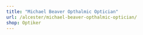 ```yaml
---
title: "Michael Beaver Opthalmic Optician"
url: /alcester/michael-beaver-opthalmic-optician/
shop: Optiker
---
```

